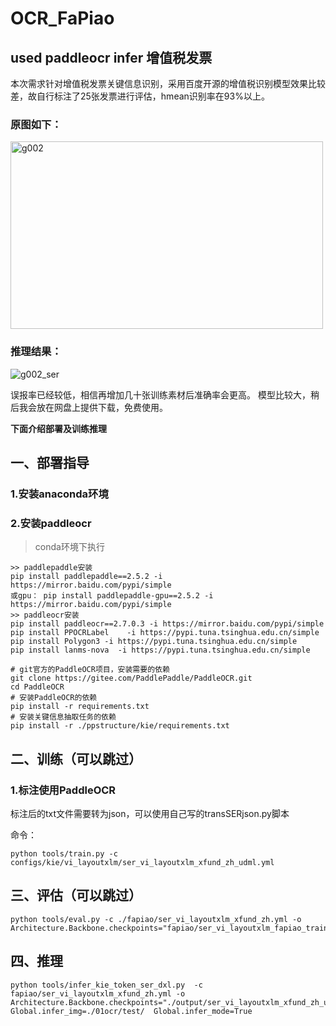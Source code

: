 # OCR_FaPiao
## used paddleocr infer 增值税发票

本次需求针对增值税发票关键信息识别，采用百度开源的增值税识别模型效果比较差，故自行标注了25张发票进行评估，hmean识别率在93%以上。

### 原图如下：
<img src="https://github.com/sss008800/OCR_FaPiao/assets/16535855/1916479f-4d39-401e-9844-666090dac650" alt="g002" width="500" height="300">

### 推理结果：
![g002_ser](https://github.com/sss008800/OCR_FaPiao/assets/16535855/1a21a6fd-70e8-459a-8a27-595f9d5e021e)

误报率已经较低，相信再增加几十张训练素材后准确率会更高。
模型比较大，稍后我会放在网盘上提供下载，免费使用。


**下面介绍部署及训练推理**

## 一、部署指导

### 1.安装anaconda环境
### 2.安装paddleocr
> conda环境下执行

```
>> paddlepaddle安装
pip install paddlepaddle==2.5.2 -i https://mirror.baidu.com/pypi/simple
或gpu： pip install paddlepaddle-gpu==2.5.2 -i https://mirror.baidu.com/pypi/simple
>> paddleocr安装
pip install paddleocr==2.7.0.3 -i https://mirror.baidu.com/pypi/simple
pip install PPOCRLabel    -i https://pypi.tuna.tsinghua.edu.cn/simple
pip install Polygon3 -i https://pypi.tuna.tsinghua.edu.cn/simple
pip install lanms-nova  -i https://pypi.tuna.tsinghua.edu.cn/simple

# git官方的PaddleOCR项目，安装需要的依赖
git clone https://gitee.com/PaddlePaddle/PaddleOCR.git
cd PaddleOCR
# 安装PaddleOCR的依赖
pip install -r requirements.txt
# 安装关键信息抽取任务的依赖
pip install -r ./ppstructure/kie/requirements.txt
```

## 二、训练（可以跳过）

### 1.标注使用PaddleOCR

标注后的txt文件需要转为json，可以使用自己写的transSERjson.py脚本

命令：
```
python tools/train.py -c configs/kie/vi_layoutxlm/ser_vi_layoutxlm_xfund_zh_udml.yml
```

## 三、评估（可以跳过）

```
python tools/eval.py -c ./fapiao/ser_vi_layoutxlm_xfund_zh.yml -o Architecture.Backbone.checkpoints="fapiao/ser_vi_layoutxlm_fapiao_trained/best_accuracy/"
```

## 四、推理

```
python tools/infer_kie_token_ser_dxl.py  -c fapiao/ser_vi_layoutxlm_xfund_zh.yml -o Architecture.Backbone.checkpoints="./output/ser_vi_layoutxlm_xfund_zh_udml/best_accuracy/"     Global.infer_img=./01ocr/test/  Global.infer_mode=True
```
